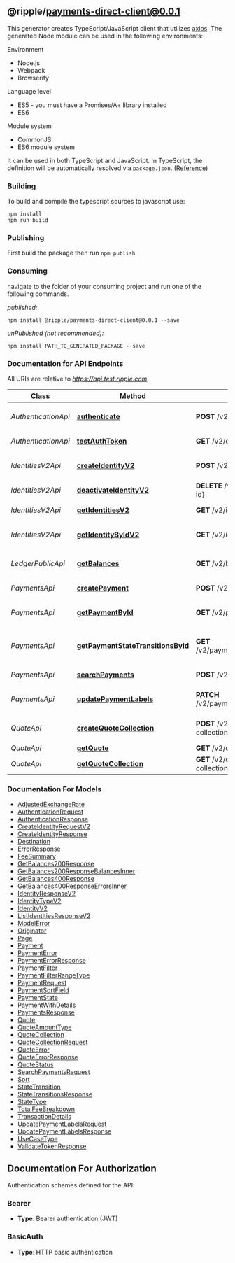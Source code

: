 ## @ripple/payments-direct-client@0.0.1

This generator creates TypeScript/JavaScript client that utilizes [axios](https://github.com/axios/axios). The generated Node module can be used in the following environments:

Environment
* Node.js
* Webpack
* Browserify

Language level
* ES5 - you must have a Promises/A+ library installed
* ES6

Module system
* CommonJS
* ES6 module system

It can be used in both TypeScript and JavaScript. In TypeScript, the definition will be automatically resolved via `package.json`. ([Reference](https://www.typescriptlang.org/docs/handbook/declaration-files/consumption.html))

### Building

To build and compile the typescript sources to javascript use:
```
npm install
npm run build
```

### Publishing

First build the package then run `npm publish`

### Consuming

navigate to the folder of your consuming project and run one of the following commands.

_published:_

```
npm install @ripple/payments-direct-client@0.0.1 --save
```

_unPublished (not recommended):_

```
npm install PATH_TO_GENERATED_PACKAGE --save
```

### Documentation for API Endpoints

All URIs are relative to *https://api.test.ripple.com*

Class | Method | HTTP request | Description
------------ | ------------- | ------------- | -------------
*AuthenticationApi* | [**authenticate**](docs/AuthenticationApi.md#authenticate) | **POST** /v2/oauth/token | Request an access token
*AuthenticationApi* | [**testAuthToken**](docs/AuthenticationApi.md#testauthtoken) | **GET** /v2/oauth/token/test | Test access token
*IdentitiesV2Api* | [**createIdentityV2**](docs/IdentitiesV2Api.md#createidentityv2) | **POST** /v2/identities | Create a new identity
*IdentitiesV2Api* | [**deactivateIdentityV2**](docs/IdentitiesV2Api.md#deactivateidentityv2) | **DELETE** /v2/identities/{identity-id} | Delete an identity
*IdentitiesV2Api* | [**getIdentitiesV2**](docs/IdentitiesV2Api.md#getidentitiesv2) | **GET** /v2/identities | Get a list of identities
*IdentitiesV2Api* | [**getIdentityByIdV2**](docs/IdentitiesV2Api.md#getidentitybyidv2) | **GET** /v2/identities/{identity-id} | Get an identity by ID
*LedgerPublicApi* | [**getBalances**](docs/LedgerPublicApi.md#getbalances) | **GET** /v2/balances | Get available balances
*PaymentsApi* | [**createPayment**](docs/PaymentsApi.md#createpayment) | **POST** /v2/payments | Create payment
*PaymentsApi* | [**getPaymentById**](docs/PaymentsApi.md#getpaymentbyid) | **GET** /v2/payments/{paymentId} | Get a payment by ID
*PaymentsApi* | [**getPaymentStateTransitionsById**](docs/PaymentsApi.md#getpaymentstatetransitionsbyid) | **GET** /v2/payments/{paymentId}/states | Get state transitions by payment ID
*PaymentsApi* | [**searchPayments**](docs/PaymentsApi.md#searchpayments) | **POST** /v2/payments/filter | Search payments
*PaymentsApi* | [**updatePaymentLabels**](docs/PaymentsApi.md#updatepaymentlabels) | **PATCH** /v2/payments/{paymentId}/labels | Update payment labels
*QuoteApi* | [**createQuoteCollection**](docs/QuoteApi.md#createquotecollection) | **POST** /v2/quotes/quote-collection | Create quote collection
*QuoteApi* | [**getQuote**](docs/QuoteApi.md#getquote) | **GET** /v2/quotes/{quote-id} | Get quote
*QuoteApi* | [**getQuoteCollection**](docs/QuoteApi.md#getquotecollection) | **GET** /v2/quotes/quote-collection/{quote-collection-id} | Get quote collection


### Documentation For Models

 - [AdjustedExchangeRate](docs/AdjustedExchangeRate.md)
 - [AuthenticationRequest](docs/AuthenticationRequest.md)
 - [AuthenticationResponse](docs/AuthenticationResponse.md)
 - [CreateIdentityRequestV2](docs/CreateIdentityRequestV2.md)
 - [CreateIdentityResponse](docs/CreateIdentityResponse.md)
 - [Destination](docs/Destination.md)
 - [ErrorResponse](docs/ErrorResponse.md)
 - [FeeSummary](docs/FeeSummary.md)
 - [GetBalances200Response](docs/GetBalances200Response.md)
 - [GetBalances200ResponseBalancesInner](docs/GetBalances200ResponseBalancesInner.md)
 - [GetBalances400Response](docs/GetBalances400Response.md)
 - [GetBalances400ResponseErrorsInner](docs/GetBalances400ResponseErrorsInner.md)
 - [IdentityResponseV2](docs/IdentityResponseV2.md)
 - [IdentityTypeV2](docs/IdentityTypeV2.md)
 - [IdentityV2](docs/IdentityV2.md)
 - [ListIdentitiesResponseV2](docs/ListIdentitiesResponseV2.md)
 - [ModelError](docs/ModelError.md)
 - [Originator](docs/Originator.md)
 - [Page](docs/Page.md)
 - [Payment](docs/Payment.md)
 - [PaymentError](docs/PaymentError.md)
 - [PaymentErrorResponse](docs/PaymentErrorResponse.md)
 - [PaymentFilter](docs/PaymentFilter.md)
 - [PaymentFilterRangeType](docs/PaymentFilterRangeType.md)
 - [PaymentRequest](docs/PaymentRequest.md)
 - [PaymentSortField](docs/PaymentSortField.md)
 - [PaymentState](docs/PaymentState.md)
 - [PaymentWithDetails](docs/PaymentWithDetails.md)
 - [PaymentsResponse](docs/PaymentsResponse.md)
 - [Quote](docs/Quote.md)
 - [QuoteAmountType](docs/QuoteAmountType.md)
 - [QuoteCollection](docs/QuoteCollection.md)
 - [QuoteCollectionRequest](docs/QuoteCollectionRequest.md)
 - [QuoteError](docs/QuoteError.md)
 - [QuoteErrorResponse](docs/QuoteErrorResponse.md)
 - [QuoteStatus](docs/QuoteStatus.md)
 - [SearchPaymentsRequest](docs/SearchPaymentsRequest.md)
 - [Sort](docs/Sort.md)
 - [StateTransition](docs/StateTransition.md)
 - [StateTransitionsResponse](docs/StateTransitionsResponse.md)
 - [StateType](docs/StateType.md)
 - [TotalFeeBreakdown](docs/TotalFeeBreakdown.md)
 - [TransactionDetails](docs/TransactionDetails.md)
 - [UpdatePaymentLabelsRequest](docs/UpdatePaymentLabelsRequest.md)
 - [UpdatePaymentLabelsResponse](docs/UpdatePaymentLabelsResponse.md)
 - [UseCaseType](docs/UseCaseType.md)
 - [ValidateTokenResponse](docs/ValidateTokenResponse.md)


<a id="documentation-for-authorization"></a>
## Documentation For Authorization


Authentication schemes defined for the API:
<a id="Bearer"></a>
### Bearer

- **Type**: Bearer authentication (JWT)

<a id="BasicAuth"></a>
### BasicAuth

- **Type**: HTTP basic authentication

